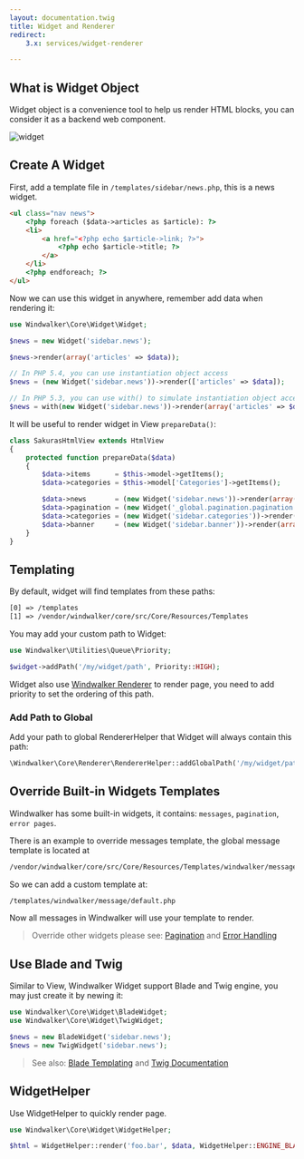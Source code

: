 ```yaml
---
layout: documentation.twig
title: Widget and Renderer
redirect:
    3.x: services/widget-renderer

---
```


## What is Widget Object

Widget object is a convenience tool to help us render HTML blocks, you can consider it as a backend web component.  

![widget](https://cloud.githubusercontent.com/assets/1639206/5594250/e28c0d56-927d-11e4-8f32-19005916710c.jpg)

## Create A Widget

First, add a template file in `/templates/sidebar/news.php`, this is a news widget.

``` html
<ul class="nav news">
	<?php foreach ($data->articles as $article): ?>
	<li>
		<a href="<?php echo $article->link; ?>">
			<?php echo $article->title; ?>
		</a>
	</li>
	<?php endforeach; ?>
</ul>
```

Now we can use this widget in anywhere, remember add data when rendering it:

``` php
use Windwalker\Core\Widget\Widget;

$news = new Widget('sidebar.news');

$news->render(array('articles' => $data));

// In PHP 5.4, you can use instantiation object access
$news = (new Widget('sidebar.news'))->render(['articles' => $data]);

// In PHP 5.3, you can use with() to simulate instantiation object access
$news = with(new Widget('sidebar.news'))->render(array('articles' => $data));
```

It will be useful to render widget in View `prepareData()`:

``` php
class SakurasHtmlView extends HtmlView
{
	protected function prepareData($data)
	{
		$data->items      = $this->model->getItems();
		$data->categories = $this->model['Categories']->getItems();

		$data->news       = (new Widget('sidebar.news'))->render(array('articles' => $data->items));
		$data->pagination = (new Widget('_global.pagination.pagination'))->render(array('pages' => $this->model->getPagination()));
		$data->categories = (new Widget('sidebar.categories'))->render(array('categories' => $data->categories));
		$data->banner     = (new Widget('sidebar.banner'))->render(array('banner' => $data->banner));
	}
}
```

## Templating

By default, widget will find templates from these paths:

``` html
[0] => /templates
[1] => /vendor/windwalker/core/src/Core/Resources/Templates
```

You may add your custom path to Widget:

``` php
use Windwalker\Utilities\Queue\Priority;

$widget->addPath('/my/widget/path', Priority::HIGH);
```

Widget also use [Windwalker Renderer](https://github.com/ventoviro/windwalker-renderer) to render page,
you need to add priority to set the ordering of this path.

### Add Path to Global

Add your path to global RendererHelper that Widget will always contain this path:

``` php
\Windwalker\Core\Renderer\RendererHelper::addGlobalPath('/my/widget/path', Priority::ABOVE_NORMAL);
```

## Override Built-in Widgets Templates

Windwalker has some built-in widgets, it contains: `messages`, `pagination`, `error pages`.

There is an example to override messages template, the global message template is located at

``` html
/vendor/windwalker/core/src/Core/Resources/Templates/windwalker/message/default.php
```

So we can add a custom template at:
``` html
/templates/windwalker/message/default.php
```

Now all messages in Windwalker will use your template to render.

> Override other widgets please see: [Pagination](pagination.html) and [Error Handling](error-handling.html)

## Use Blade and Twig

Similar to View, Windwalker Widget support Blade and Twig engine, you may just create it by newing it:

``` php
use Windwalker\Core\Widget\BladeWidget;
use Windwalker\Core\Widget\TwigWidget;

$news = new BladeWidget('sidebar.news');
$news = new TwigWidget('sidebar.news');
```

> See also: [Blade Templating](https://laravel.com/docs/master/blade) and [Twig Documentation](http://twig.sensiolabs.org/documentation)

## WidgetHelper

Use WidgetHelper to quickly render page.

``` php
use Windwalker\Core\Widget\WidgetHelper;

$html = WidgetHelper::render('foo.bar', $data, WidgetHelper::ENGINE_BLADE);
```
